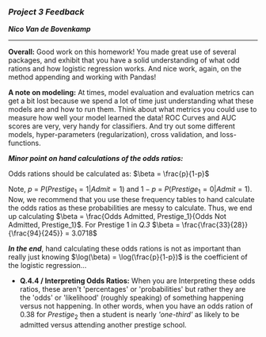 ### ***Project 3 Feedback***

***Nico Van de Bovenkamp***
***

**Overall:** Good work on this homework! You made great use of several packages, and exhibit that you have a solid understanding of what odd rations and how logistic regression works. And nice work, again, on the method appending and working with Pandas!

**A note on modeling:**
At times, model evaluation and evaluation metrics can get a bit lost because we spend a lot of time just understanding what these models are and how to run them. Think about what metrics you could use to measure how well your model learned the data! ROC Curves and AUC scores are very, very handy for classifiers. And try out some different models, hyper-parameters (regularization), cross validation, and loss-functions.

***Minor point on hand calculations of the odds ratios:***

Odds rations should be calculated as: $\beta = \frac{p}{1-p}$

Note, $p$ = $P(Prestige_1 = 1| Admit = 1)$ and $1-p$ = $P(Prestige_1 = 0| Admit = 1)$. Now, we recommend that you use these frequency tables to hand calculate the odds ratios as these probabilities are messy to calculate. Thus, we end up calculating $\beta = \frac{Odds Admitted, Prestige_1}{Odds Not Admitted, Prestige_1}$. For Prestige 1 in *Q.3* $\beta = \frac{\frac{33}{28}}{\frac{94}{245}} = 3.0718$

***In the end***, hand calculating these odds rations is not as important than really just knowing $\log(\beta) = \log(\frac{p}{1-p})$ is the coefficient of the logistic regression...

* **Q.4.4 / Interpreting Odds Ratios:** When you are Interpreting these odds ratios, these aren't 'percentages' or 'probabilities' but rather they are the 'odds' or 'likelihood' (roughly speaking) of something happening versus not happening. In other words, when you have an odds ration of $0.38$ for $Prestige_2$ then a student is nearly *'one-third'* as likely to be admitted versus attending another prestige school.
